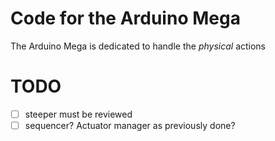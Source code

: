 # Code for the Arduino Mega

The Arduino Mega is dedicated to handle the *physical* actions

# TODO

- [ ] steeper must be reviewed
- [ ] sequencer? Actuator manager as previously done?